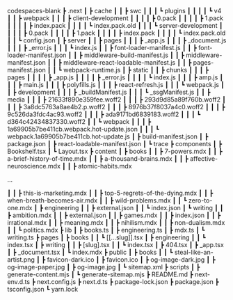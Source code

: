 codespaces-blank
 ┣ .next
 ┃ ┣ cache
 ┃ ┃ ┣ swc
 ┃ ┃ ┃ ┗ plugins
 ┃ ┃ ┃ ┃ ┗ v4
 ┃ ┃ ┣ webpack
 ┃ ┃ ┃ ┣ client-development
 ┃ ┃ ┃ ┃ ┣ 0.pack
 ┃ ┃ ┃ ┃ ┣ 1.pack
 ┃ ┃ ┃ ┃ ┣ index.pack
 ┃ ┃ ┃ ┃ ┗ index.pack.old
 ┃ ┃ ┃ ┗ server-development
 ┃ ┃ ┃ ┃ ┣ 0.pack
 ┃ ┃ ┃ ┃ ┣ 1.pack
 ┃ ┃ ┃ ┃ ┣ index.pack
 ┃ ┃ ┃ ┃ ┗ index.pack.old
 ┃ ┃ ┗ config.json
 ┃ ┣ server
 ┃ ┃ ┣ pages
 ┃ ┃ ┃ ┣ _app.js
 ┃ ┃ ┃ ┣ _document.js
 ┃ ┃ ┃ ┣ _error.js
 ┃ ┃ ┃ ┗ index.js
 ┃ ┃ ┣ font-loader-manifest.js
 ┃ ┃ ┣ font-loader-manifest.json
 ┃ ┃ ┣ middleware-build-manifest.js
 ┃ ┃ ┣ middleware-manifest.json
 ┃ ┃ ┣ middleware-react-loadable-manifest.js
 ┃ ┃ ┣ pages-manifest.json
 ┃ ┃ ┗ webpack-runtime.js
 ┃ ┣ static
 ┃ ┃ ┣ chunks
 ┃ ┃ ┃ ┣ pages
 ┃ ┃ ┃ ┃ ┣ _app.js
 ┃ ┃ ┃ ┃ ┣ _error.js
 ┃ ┃ ┃ ┃ ┗ index.js
 ┃ ┃ ┃ ┣ amp.js
 ┃ ┃ ┃ ┣ main.js
 ┃ ┃ ┃ ┣ polyfills.js
 ┃ ┃ ┃ ┣ react-refresh.js
 ┃ ┃ ┃ ┗ webpack.js
 ┃ ┃ ┣ development
 ┃ ┃ ┃ ┣ _buildManifest.js
 ┃ ┃ ┃ ┗ _ssgManifest.js
 ┃ ┃ ┣ media
 ┃ ┃ ┃ ┣ 21633f890e359fee.woff2
 ┃ ┃ ┃ ┣ 293d9d85a89f760b.woff2
 ┃ ┃ ┃ ┣ 3a8dc5763a8ae4b2.p.woff2
 ┃ ┃ ┃ ┣ 8976b37f8037a4c0.woff2
 ┃ ┃ ┃ ┣ 9c526da3fdc4ac93.woff2
 ┃ ┃ ┃ ┣ ada9171bd6839183.woff2
 ┃ ┃ ┃ ┗ d364c42434837330.woff2
 ┃ ┃ ┗ webpack
 ┃ ┃ ┃ ┣ 1a69905b7be411cb.webpack.hot-update.json
 ┃ ┃ ┃ ┗ webpack.1a69905b7be411cb.hot-update.js
 ┃ ┣ build-manifest.json
 ┃ ┣ package.json
 ┃ ┣ react-loadable-manifest.json
 ┃ ┗ trace
 ┣ components
 ┃ ┣ Bookshelf.tsx
 ┃ ┗ Layout.tsx
 ┣ content
 ┃ ┣ books
 ┃ ┃ ┣ 7-powers.mdx
 ┃ ┃ ┣ a-brief-history-of-time.mdx
 ┃ ┃ ┣ a-thousand-brains.mdx
 ┃ ┃ ┣ affective-neuroscience.mdx
 ┃ ┃ ┣ atomic-habits.mdx

 ...

 
 ┃ ┃ ┣ this-is-marketing.mdx
 ┃ ┃ ┣ top-5-regrets-of-the-dying.mdx
 ┃ ┃ ┣ when-breath-becomes-air.mdx
 ┃ ┃ ┣ wild-problems.mdx
 ┃ ┃ ┗ zero-to-one.mdx
 ┃ ┣ engineering
 ┃ ┃ ┣ external.json
 ┃ ┃ ┗ index.json
 ┃ ┗ writing
 ┃ ┃ ┣ ambition.mdx
 ┃ ┃ ┣ external.json
 ┃ ┃ ┣ games.mdx
 ┃ ┃ ┣ index.json
 ┃ ┃ ┣ irrational.mdx
 ┃ ┃ ┣ meaning.mdx
 ┃ ┃ ┣ nihilism.mdx
 ┃ ┃ ┣ non-dualism.mdx
 ┃ ┃ ┗ politics.mdx
 ┣ lib
 ┃ ┣ books.ts
 ┃ ┣ engineering.ts
 ┃ ┣ mdx.ts
 ┃ ┗ writing.ts
 ┣ pages
 ┃ ┣ books
 ┃ ┃ ┗ [[...slug]].tsx
 ┃ ┣ engineering
 ┃ ┃ ┗ index.tsx
 ┃ ┣ writing
 ┃ ┃ ┣ [slug].tsx
 ┃ ┃ ┗ index.tsx
 ┃ ┣ 404.tsx
 ┃ ┣ _app.tsx
 ┃ ┣ _document.tsx
 ┃ ┗ index.mdx
 ┣ public
 ┃ ┣ books
 ┃ ┃ ┗ steal-like-an-artist.png
 ┃ ┣ favicon-dark.ico
 ┃ ┣ favicon.ico
 ┃ ┣ og-image-dark.jpg
 ┃ ┣ og-image-paper.jpg
 ┃ ┣ og-image.jpg
 ┃ ┗ sitemap.xml
 ┣ scripts
 ┃ ┣ generate-content.mjs
 ┃ ┗ generate-sitemap.mjs
 ┣ README.md
 ┣ next-env.d.ts
 ┣ next.config.js
 ┣ next.d.ts
 ┣ package-lock.json
 ┣ package.json
 ┣ tsconfig.json
 ┗ yarn.lock